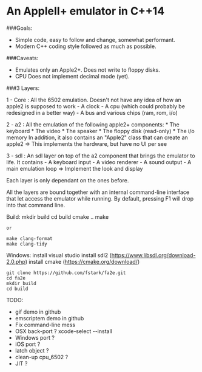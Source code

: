 An AppleII+ emulator in C++14
===================

###Goals:
-	Simple code, easy to follow and change, somewhat performant.
-	Modern C++ coding style followed as much as possible.

###Caveats:
-	Emulates only an Apple2+. Does not write to floppy disks.
-	CPU	Does not implement decimal mode (yet).

###3 Layers:

1 - Core : All the 6502 emulation. Doesn't not have any idea of how an apple2 is supposed to work
	- A clock
	- A cpu (which could probably be redesigned in a better way)
	- A bus and various chips (ram, rom, i/o)

2 - a2 : All the emulation of the following apple2+ components:
	* The keyboard
	* The video
	* The speaker
	* The floppy disk (read-only)
	* The i/o memory
	In addition, it also contains an "Apple2" class that can create an apple2
	=> This implements the hardware, but have no UI per see

3 - sdl : An sdl layer on top of the a2 component that brings the emulator to life. It contains
	- A keyboard input
	- A video renderer
	- A sound output
	- A main emulation loop
	=> Implement the look and display

Each layer is only dependant on the ones before.

All the layers are bound together with an internal command-line interface that let access the emulator while running. By default, pressing F1 will drop into that command line.

Build:
	mkdir build
	cd build
	cmake ..
	make

	or

	make clang-format
	make clang-tidy


Windows:
	install visual studio
	install sdl2 (https://www.libsdl.org/download-2.0.php)
	install cmake (https://cmake.org/download/)

	git clone https://github.com/fstark/fa2e.git
	cd fa2e
	mkdir build
	cd build


TODO:

-	gif demo in github
-	emscriptem demo in github
-	Fix command-line mess
-	OSX back-port ?
		xcode-select --install
-	Windows port ?
-	iOS port ?
-	latch object ?
-	clean-up cpu_6502 ?
-	JIT ?
